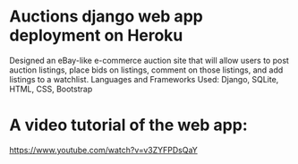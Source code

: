 # Auctions django web app deployment on Heroku



Designed an eBay-like e-commerce auction site that will allow users to post auction listings, place bids on listings, comment on those listings, and add listings to a watchlist.
Languages and Frameworks Used: Django, SQLite, HTML, CSS, Bootstrap


# A video tutorial of the web app:

https://www.youtube.com/watch?v=v3ZYFPDsQaY
